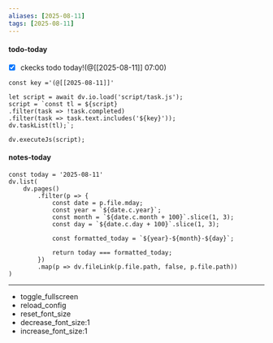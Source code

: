 ```yaml
---
aliases: [2025-08-11]
tags: [2025-08-11]
---
```


#### todo-today

- [x] ckecks todo today!(@[[2025-08-11]] 07:00)

```dataviewjs
const key ='(@[[2025-08-11]]'

let script = await dv.io.load('script/task.js');
script = `const tl = ${script}
.filter(task => !task.completed)
.filter(task => task.text.includes('${key}'));
dv.taskList(tl);`;

dv.executeJs(script);
```

#### notes-today

```dataviewjs
const today = '2025-08-11'
dv.list(
	dv.pages()
		.filter(p => {
			const date = p.file.mday;
			const year = `${date.c.year}`;
			const month = `${date.c.month + 100}`.slice(1, 3);
			const day = `${date.c.day + 100}`.slice(1, 3);

			const formatted_today = `${year}-${month}-${day}`;

			return today === formatted_today;
		})
		.map(p => dv.fileLink(p.file.path, false, p.file.path))
)
```

---

- toggle_fullscreen
- reload_config
- reset_font_size
- decrease_font_size:1
- increase_font_size:1